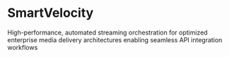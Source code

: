# SmartVelocity
High-performance, automated streaming orchestration for optimized enterprise media delivery architectures enabling seamless API integration workflows
